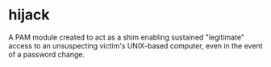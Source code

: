 # hijack
A PAM module created to act as a shim enabling sustained "legitimate" access to an unsuspecting victim's UNIX-based computer, even in the event of a password change.
